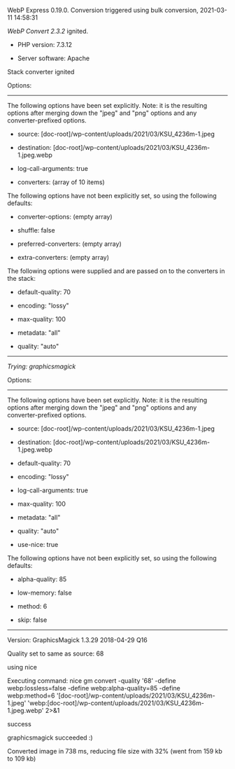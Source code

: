 WebP Express 0.19.0. Conversion triggered using bulk conversion, 2021-03-11 14:58:31

*WebP Convert 2.3.2*  ignited.
- PHP version: 7.3.12
- Server software: Apache

Stack converter ignited

Options:
------------
The following options have been set explicitly. Note: it is the resulting options after merging down the "jpeg" and "png" options and any converter-prefixed options.
- source: [doc-root]/wp-content/uploads/2021/03/KSU_4236m-1.jpeg
- destination: [doc-root]/wp-content/uploads/2021/03/KSU_4236m-1.jpeg.webp
- log-call-arguments: true
- converters: (array of 10 items)

The following options have not been explicitly set, so using the following defaults:
- converter-options: (empty array)
- shuffle: false
- preferred-converters: (empty array)
- extra-converters: (empty array)

The following options were supplied and are passed on to the converters in the stack:
- default-quality: 70
- encoding: "lossy"
- max-quality: 100
- metadata: "all"
- quality: "auto"
------------


*Trying: graphicsmagick* 

Options:
------------
The following options have been set explicitly. Note: it is the resulting options after merging down the "jpeg" and "png" options and any converter-prefixed options.
- source: [doc-root]/wp-content/uploads/2021/03/KSU_4236m-1.jpeg
- destination: [doc-root]/wp-content/uploads/2021/03/KSU_4236m-1.jpeg.webp
- default-quality: 70
- encoding: "lossy"
- log-call-arguments: true
- max-quality: 100
- metadata: "all"
- quality: "auto"
- use-nice: true

The following options have not been explicitly set, so using the following defaults:
- alpha-quality: 85
- low-memory: false
- method: 6
- skip: false
------------

Version: GraphicsMagick 1.3.29 2018-04-29 Q16 
Quality set to same as source: 68
using nice
Executing command: nice gm convert -quality '68' -define webp:lossless=false -define webp:alpha-quality=85 -define webp:method=6 '[doc-root]/wp-content/uploads/2021/03/KSU_4236m-1.jpeg' 'webp:[doc-root]/wp-content/uploads/2021/03/KSU_4236m-1.jpeg.webp' 2>&1
success
graphicsmagick succeeded :)

Converted image in 738 ms, reducing file size with 32% (went from 159 kb to 109 kb)
